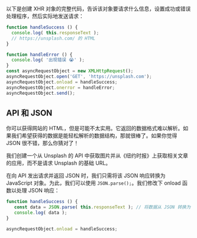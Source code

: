 以下是创建 XHR 对象的完整代码，告诉该对象要请求什么信息，设置成功或错误处理程序，然后实际地发送请求：

```js
function handleSuccess () { 
  console.log( this.responseText ); 
  // https://unsplash.com/ 的 HTML
}

function handleError () { 
  console.log( '出现错误 😭' );
}
const asyncRequestObject = new XMLHttpRequest();
asyncRequestObject.open('GET', 'https://unsplash.com');
asyncRequestObject.onload = handleSuccess;
asyncRequestObject.onerror = handleError;
asyncRequestObject.send();
```



## API 和 JSON

你可以获得网站的 HTML，但是可能不太实用。它返回的数据格式难以解析。如果我们希望获得的数据是能轻松解析的数据结构，那就很棒了。如果你觉得 JSON 很不错，那么你猜对了！

我们创建一个从 Unsplash 的 API 中获取图片并从《纽约时报》上获取相关文章的应用，而不是请求 Unsplash 的基础 URL。

在向 API 发出请求并返回 JSON 时，我们只需将该 JSON 响应转换为 JavaScript 对象。为此，我们可以使用 `JSON.parse();`。我们修改下 onload 函数以处理 JSON 响应：

```js
function handleSuccess () {
   const data = JSON.parse( this.responseText ); // 将数据从 JSON 转换为 JavaScript对象
   console.log( data );
}

asyncRequestObject.onload = handleSuccess;
```
